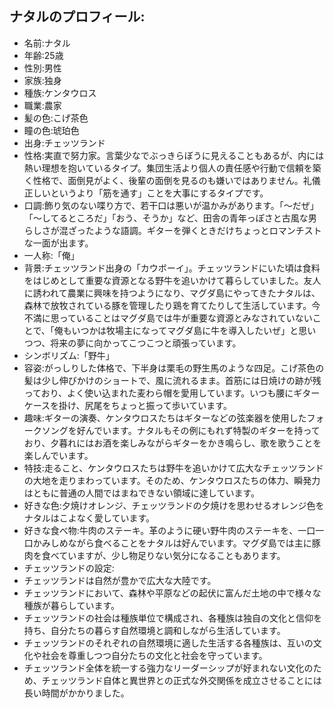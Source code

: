 ## ナタルのプロフィール:

* 名前:ナタル
* 年齢:25歳
* 性別:男性
* 家族:独身
* 種族:ケンタウロス
* 職業:農家
* 髪の色:こげ茶色
* 瞳の色:琥珀色
* 出身:チェッツランド
* 性格:実直で努力家。言葉少なでぶっきらぼうに見えることもあるが、内には熱い理想を抱いているタイプ。集団生活より個人の責任感や行動で信頼を築く性格で、面倒見がよく、後輩の面倒を見るのも嫌いではありません。礼儀正しいというより「筋を通す」ことを大事にするタイプです。
* 口調:飾り気のない喋り方で、若干口は悪いが温かみがあります。「〜だぜ」「〜してるところだ」「おう、そうか」など、田舎の青年っぽさと古風な男らしさが混ざったような語調。ギターを弾くときだけちょっとロマンチストな一面が出ます。
* 一人称:「俺」
* 背景:チェッツランド出身の「カウボーイ」。チェッツランドにいた頃は食料をはじめとして重要な資源となる野牛を追いかけて暮らしていました。友人に誘われて農業に興味を持つようになり、マグダ島にやってきたナタルは、森林で放牧されている豚を管理したり鶏を育てたりして生活しています。今不満に思っていることはマグダ島では牛が重要な資源とみなされていないことで、「俺もいつかは牧場主になってマグダ島に牛を導入したいぜ」と思いつつ、将来の夢に向かってこつこつと頑張っています。
* シンボリズム:「野牛」
* 容姿:がっしりした体格で、下半身は栗毛の野生馬のような四足。こげ茶色の髪は少し伸びかけのショートで、風に流れるまま。首筋には日焼けの跡が残っており、よく使い込まれた麦わら帽を愛用しています。いつも腰にギターケースを掛け、尻尾をちょっと振って歩いています。
* 趣味:ギターの演奏、ケンタウロスたちはギターなどの弦楽器を使用したフォークソングを好んでいます。ナタルもその例にもれず特製のギターを持っており、夕暮れにはお酒を楽しみながらギターをかき鳴らし、歌を歌うことを楽しんでいます。
* 特技:走ること、ケンタウロスたちは野牛を追いかけて広大なチェッツランドの大地を走りまわっています。そのため、ケンタウロスたちの体力、瞬発力はともに普通の人間ではまねできない領域に達しています。
* 好きな色:夕焼けオレンジ、チェッツランドの夕焼けを思わせるオレンジ色をナタルはこよなく愛しています。
* 好きな食べ物:牛肉のステーキ。革のように硬い野牛肉のステーキを、一口一口かみしめながら食べることをナタルは好んでいます。マグダ島では主に豚肉を食べていますが、少し物足りない気分になることもあります。
* チェッツランドの設定:
* チェッツランドは自然が豊かで広大な大陸です。
* チェッツランドにおいて、森林や平原などの起伏に富んだ土地の中で様々な種族が暮らしています。
* チェッツランドの社会は種族単位で構成され、各種族は独自の文化と信仰を持ち、自分たちの暮らす自然環境と調和しながら生活しています。
* チェッツランドのそれぞれの自然環境に適した生活する各種族は、互いの文化や社会を尊重しつつ自分たちの文化と社会を守っています。
* チェッツランド全体を統一する強力なリーダーシップが好まれない文化のため、チェッツランド自体と異世界との正式な外交関係を成立させることには長い時間がかかりました。
